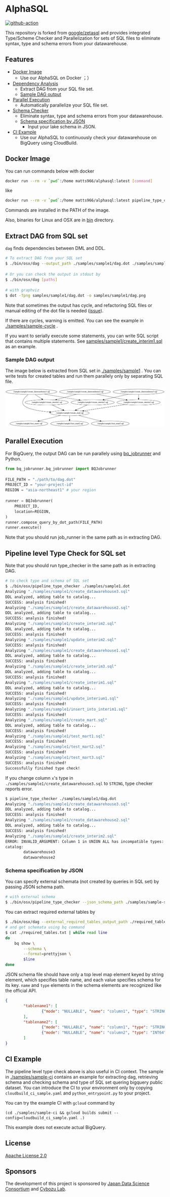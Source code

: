 # AlphaSQL

[![github-action](https://github.com/Matts966/alphasql/workflows/release/badge.svg)](https://github.com/Matts966/alphasql/actions)

This repository is forked from [google/zetasql](https://github.com/google/zetasql) and provides integrated Type/Scheme Checker and Parallelization for sets of SQL files to eliminate syntax, type and schema errors from your datawarehouse.

## Features

- [Docker Image](#docker-image)
    - Use our AlphaSQL on Docker ；）
- [Dependency Analysis](#extract-dag-from-sql-set)
    - Extract DAG from your SQL file set.
    - [Sample DAG output](#sample-dag-output)
- [Parallel Execution](#parallel-execution)
    - Automatically parallelize your SQL file set.
- [Schema Checker](#pipeline-level-type-check-for-sql-set)
    - Eliminate syntax, type and schema errors from your datawarehouse.
    - [Schema specification by JSON](#schema-specification-by-json)
        - Input your lake schema in JSON.
- [CI Example](#ci-example)
    - Use our AlphaSQL to continuously check your datawarehouse on BigQuery using CloudBuild.

## Docker Image

You can run commands below with docker

```bash
docker run --rm -v `pwd`:/home matts966/alphasql:latest [command]
```

like

```bash
docker run --rm -v `pwd`:/home matts966/alphasql:latest pipeline_type_checker ./samples/sample1/dag.dot
```

Commands are installed in the PATH of the image.

Also, binaries for Linux and OSX are in [bin](./bin) directory.

## Extract DAG from SQL set

`dag` finds dependencies between DML and DDL.

```bash
# To extract DAG from your SQL set
$ ./bin/osx/dag --output_path ./samples/sample1/dag.dot ./samples/sample1/

# Or you can check the output in stdout by
$ ./bin/osx/dag [paths]

# with graphviz
$ dot -Tpng samples/sample1/dag.dot -o samples/sample1/dag.png
```

Note that sometimes the output has cycle, and refactoring SQL files or manual editing of the dot file is needed ([issue](https://github.com/Matts966/alphasql/issues/2)).

If there are cycles, warning is emitted. You can see the example in [./samples/sample-cycle](./samples/sample-cycle) .

If you want to serially execute some statements, you can write SQL script that contains multiple statements. See [samples/sample1/create_interim1.sql](samples/sample1/create_interim1.sql) as an example.

### Sample DAG output

The image below is extracted from SQL set in [./samples/sample1](./samples/sample1) . You can write tests for created tables and run them parallely only by separating SQL file.

![dag.dot](samples/sample1/dag.png)

## Parallel Execution

For BigQuery, the output DAG can be run parallely using [bq_jobrunner](https://github.com/tsintermax/bq_jobrunner) and Python.

```Python
from bq_jobrunner.bq_jobrunner import BQJobrunner

FILE_PATH = "./path/to/dag.dot"
PROJECT_ID = "your-project-id"
REGION = "asia-northeast1" # your region

runner = BQJobrunner(
    PROJECT_ID,
    location=REGION,
)
runner.compose_query_by_dot_path(FILE_PATH)
runner.execute()
```

Note that you should run job_runner in the same path as in extracting DAG.

## Pipeline level Type Check for SQL set

Note that you should run type_checker in the same path as in extracting DAG.

```bash
# to check type and schema of SQL set
$ ./bin/osx/pipeline_type_checker ./samples/sample1.dot
Analyzing "./samples/sample1/create_datawarehouse3.sql"
DDL analyzed, adding table to catalog...
SUCCESS: analysis finished!
Analyzing "./samples/sample1/create_datawarehouse2.sql"
DDL analyzed, adding table to catalog...
SUCCESS: analysis finished!
Analyzing "./samples/sample1/create_interim2.sql"
DDL analyzed, adding table to catalog...
SUCCESS: analysis finished!
Analyzing "./samples/sample1/update_interim2.sql"
SUCCESS: analysis finished!
Analyzing "./samples/sample1/create_datawarehouse1.sql"
DDL analyzed, adding table to catalog...
SUCCESS: analysis finished!
Analyzing "./samples/sample1/create_interim3.sql"
DDL analyzed, adding table to catalog...
SUCCESS: analysis finished!
Analyzing "./samples/sample1/create_interim1.sql"
DDL analyzed, adding table to catalog...
SUCCESS: analysis finished!
Analyzing "./samples/sample1/update_interium1.sql"
SUCCESS: analysis finished!
Analyzing "./samples/sample1/insert_into_interim1.sql"
SUCCESS: analysis finished!
Analyzing "./samples/sample1/create_mart.sql"
DDL analyzed, adding table to catalog...
SUCCESS: analysis finished!
Analyzing "./samples/sample1/test_mart1.sql"
SUCCESS: analysis finished!
Analyzing "./samples/sample1/test_mart2.sql"
SUCCESS: analysis finished!
Analyzing "./samples/sample1/test_mart3.sql"
SUCCESS: analysis finished!
Successfully finished type check!
```

If you change column `x`'s type in `./samples/sample1/create_datawarehouse3.sql` to `STRING`, type checker reports error.

```bash
$ pipeline_type_checker ./samples/sample1/dag.dot
Analyzing "./samples/sample1/create_datawarehouse3.sql"
DDL analyzed, adding table to catalog...
SUCCESS: analysis finished!
Analyzing "./samples/sample1/create_datawarehouse2.sql"
DDL analyzed, adding table to catalog...
SUCCESS: analysis finished!
Analyzing "./samples/sample1/create_interim2.sql"
ERROR: INVALID_ARGUMENT: Column 1 in UNION ALL has incompatible types: INT64, STRING [at ./samples/sample1/create_interim2.sql:7:1]
catalog:
        datawarehouse3
        datawarehouse2
```

### Schema specification by JSON

You can specify external schemata (not created by queries in SQL set) by passing JSON schema path.

```bash
# with external schema
$ ./bin/osx/pipeline_type_checker --json_schema_path ./samples/sample-schema.json ./samples/sample1/dag.dot
```

You can extract required external tables by

```bash
$ ./bin/osx/dag --external_required_tables_output_path ./required_tables.txt {./path/to/sqls}
# and get schemata using bq command
$ cat ./required_tables.txt | while read line
do
    bq show \
        --schema \
        --format=prettyjson \
        $line
done
```

JSON schema file should have only a top level map element keyed by string element, which specifies table name, and each value specifies schema for its key. `name` and `type` elements in the schema elements are recognized like the official API.

```json
{
        "tablename1": [
                {"mode": "NULLABLE", "name": "column1", "type": "STRING", "description": null}
        ],
        "tablename2": [
                {"mode": "NULLABLE", "name": "column1", "type": "STRING", "description": null},
                {"mode": "NULLABLE", "name": "column2", "type": "INT64", "description": null}
        ]
}
```

## CI Example

The pipeline level type check above is also useful in CI context. The sample in [./samples/sample-ci](./samples/sample-ci) contains an example for extracting dag, retrieving schema and checking schema and type of SQL set quering bigquery public dataset. You can introduce the CI to your environment only by copying `cloudbuild_ci_sample.yaml` and `python_entrypoint.py` to your project.

You can try the example CI with `gcloud` command by

```
(cd ./samples/sample-ci && gcloud builds submit --config=cloudbuild_ci_sample.yaml .)
```

This example does not execute actual BigQuery.

## License

[Apache License 2.0](LICENSE)

## Sponsors

The development of this project is sponsored by [Japan Data Science Consortium](https://jdsc.ai/) and [Cybozu Lab](https://labs.cybozu.co.jp/).

